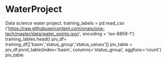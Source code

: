 # WaterProject
Data science water project.
training_labels = pd.read_csv ('https://raw.githubusercontent.com/onaio/ona-tech/master/data/water_points.json', encoding = 'iso-8859-1')
training_lables.head()
piv_df= training_df[['basin','status_group','status_values']]
piv_table = piv_df.pivot_table(index='basin',
                           columns='status_group', aggfunc='count')
piv_table
